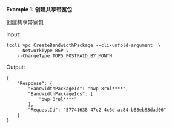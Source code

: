 **Example 1: 创建共享带宽包**

创建共享带宽包

Input: 

```
tccli vpc CreateBandwidthPackage --cli-unfold-argument  \
    --NetworkType BGP \
    --ChargeType TOP5_POSTPAID_BY_MONTH
```

Output: 
```
{
    "Response": {
        "BandwidthPackageId": "bwp-8rol****",
        "BandwidthPackageIds": [
            "bwp-8rol****"
        ],
        "RequestId": "57741638-47c2-4c6d-ac84-b88eb83dad06"
    }
}
```

